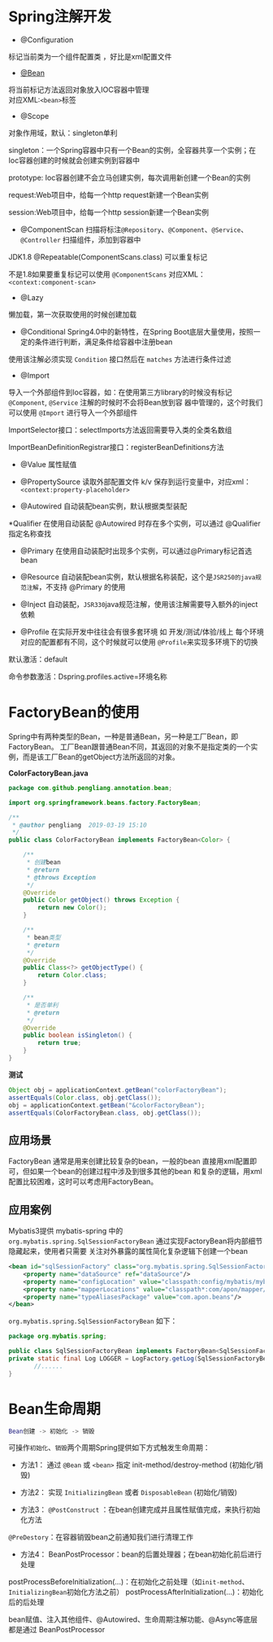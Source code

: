 # Spring注解开发

* @Configuration

标记当前类为一个组件配置类 ，好比是xml配置文件

* [@Bean](#Bean生命周期)

将当前标记方法返回对象放入IOC容器中管理<br>对应XML:`<bean>`标签

* @Scope

对象作用域，默认：singleton单利 
 
singleton：一个Spring容器中只有一个Bean的实例，全容器共享一个实例；在Ioc容器创建的时候就会创建实例到容器中

prototype: Ioc容器创建不会立马创建实例，每次调用新创建一个Bean的实例 

request:Web项目中，给每一个http request新建一个Bean实例

session:Web项目中，给每一个http session新建一个Bean实例<br>

* @ComponentScan
扫描将标注`@Repository`、`@Component`、`@Service`、`@Controller` 扫描组件，添加到容器中
 
JDK1.8 @Repeatable(ComponentScans.class) 可以重复标记 
 
不是1.8如果要重复标记可以使用 `@ComponentScans`  对应XML： `<context:component-scan>`

* @Lazy

懒加载，第一次获取使用的时候创建加载

* @Conditional
Spring4.0中的新特性，在Spring Boot底层大量使用，按照一定的条件进行判断，满足条件给容器中注册bean

使用该注解必须实现 `Condition` 接口然后在 `matches` 方法进行条件过滤


* @Import

导入一个外部组件到Ioc容器，如：在使用第三方library的时候没有标记 `@Component`, `@Service` 注解的时候时不会将Bean放到容
器中管理的，这个时我们可以使用 `@Import` 进行导入一个外部组件

ImportSelector接口：selectImports方法返回需要导入类的全类名数组

ImportBeanDefinitionRegistrar接口：registerBeanDefinitions方法


* @Value
属性赋值

* @PropertySource
读取外部配置文件 k/v 保存到运行变量中，对应xml：`<context:property-placeholder>`

* @Autowired
自动装配bean实例，默认根据类型装配

*Qualifier
在使用自动装配 @Autowired 时存在多个实例，可以通过 @Qualifier 指定名称查找

* @Primary
在使用自动装配时出现多个实例，可以通过@Primary标记首选bean

* @Resource
自动装配bean实例，默认根据名称装配，这个是`JSR250的java规范注解`，不支持 @Primary 的使用

* @Inject
自动装配，`JSR330`java规范注解，使用该注解需要导入额外的inject依赖

* @Profile
在实际开发中往往会有很多套环境 如 开发/测试/体验/线上 每个环境对应的配置都有不同，这个时候就可以使用
`@Profile`来实现多环境下的切换

默认激活：default

命令参数激活：Dspring.profiles.active=环境名称



# FactoryBean的使用

 Spring中有两种类型的Bean，一种是普通Bean，另一种是工厂Bean，即FactoryBean。
 工厂Bean跟普通Bean不同，其返回的对象不是指定类的一个实例，而是该工厂Bean的getObject方法所返回的对象。

**ColorFactoryBean.java**
```java
package com.github.pengliang.annotation.bean;

import org.springframework.beans.factory.FactoryBean;

/**
 * @author pengliang  2019-03-19 15:10
 */
public class ColorFactoryBean implements FactoryBean<Color> {

    /**
     * 创建bean
     * @return
     * @throws Exception
     */
    @Override
    public Color getObject() throws Exception {
        return new Color();
    }

    /**
     * bean类型
     * @return
     */
    @Override
    public Class<?> getObjectType() {
        return Color.class;
    }

    /**
     * 是否单利
     * @return
     */
    @Override
    public boolean isSingleton() {
        return true;
    }
}

```
**测试**
```java
Object obj = applicationContext.getBean("colorFactoryBean");
assertEquals(Color.class, obj.getClass());
obj = applicationContext.getBean("&colorFactoryBean");
assertEquals(ColorFactoryBean.class, obj.getClass());
```

## 应用场景

FactoryBean 通常是用来创建比较复杂的bean，一般的bean 直接用xml配置即可，但如果一个bean的创建过程中涉及到很多其他的bean
和复杂的逻辑，用xml配置比较困难，这时可以考虑用FactoryBean。

## 应用案例

Mybatis3提供 mybatis-spring 中的 `org.mybatis.spring.SqlSessionFactoryBean` 通过实现FactoryBean将内部细节隐藏起来，使用者只需要
关注对外暴露的属性简化复杂逻辑下创建一个bean
```xml
<bean id="sqlSessionFactory" class="org.mybatis.spring.SqlSessionFactoryBean">
    <property name="dataSource" ref="dataSource"/>
    <property name="configLocation" value="classpath:config/mybatis/mybatis-config.xml"/>
    <property name="mapperLocations" value="classpath*:com/apon/mapper/**/*.xml"/>
    <property name="typeAliasesPackage" value="com.apon.beans"/>
</bean>
```

`org.mybatis.spring.SqlSessionFactoryBean` 如下：

```java
package org.mybatis.spring;

public class SqlSessionFactoryBean implements FactoryBean<SqlSessionFactory>, InitializingBean, ApplicationListener<ApplicationEvent> {
private static final Log LOGGER = LogFactory.getLog(SqlSessionFactoryBean.class);
       //......
}
```

# Bean生命周期

```lua
Bean创建 -> 初始化 -> 销毁
```
可操作`初始化`、`销毁`两个周期Spring提供如下方式触发生命周期：

* 方法1：
通过 `@Bean` 或 `<bean>` 指定 init-method/destroy-method  (初始化/销毁)

* 方法2：
实现 `InitializingBean` 或者 `DisposableBean` (初始化/销毁)

* 方法3：
`@PostConstruct` ：在bean创建完成并且属性赋值完成，来执行初始化方法

`@PreDestory`：在容器销毁bean之前通知我们进行清理工作

* 方法4：
BeanPostProcessor：bean的后置处理器；在bean初始化前后进行处理

postProcessBeforeInitialization(...)：在初始化之前处理（如`init-method`、`InitializingBean`初始化方法之前）
postProcessAfterInitialization(...)：初始化后的后处理

bean赋值、注入其他组件、@Autowired、生命周期注解功能、@Async等底层都是通过 BeanPostProcessor